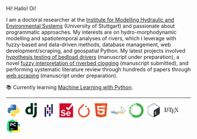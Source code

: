 Hi! Hallo! Oi!

I am a doctoral researcher at the [Institute for Modelling Hydraulic and Environmental Systems](https://www.iws.uni-stuttgart.de/en/) (University of Stuttgart) and passionate about programmatic approaches. My interests are on hydro-morphodynamic modelling and spatiotemporal analyses of rivers, which I leverage with fuzzy-based and data-driven methods, database management, web development/scraping, and geospatial Python. My latest projects involved [hypothesis testing of bedload drivers](https://github.com/sschwindt/ms-bedload-seasons) (manuscript under preparation), a novel [fuzzy interpretation of riverbed clogging](https://flusstools.readthedocs.io/en/latest/bedanalyst.html) (manuscript submitted), and performing systematic literature review through hundreds of papers through [web scraping](https://github.com/beatriznegreiros/web-scraping-wos) (manuscript under preparation).

:books: Currently learning [Machine Learning with Python](https://www.edx.org/course/machine-learning-with-python-from-linear-models-to).


---

<img src="https://github.com/devicons/devicon/blob/master/icons/python/python-original.svg" title="Python"  alt="Python" width="40" height="40"/>&nbsp;
<img src="https://github.com/devicons/devicon/blob/master/icons/django/django-plain.svg" title="Django" alt="Django" width="40" height="40"/>&nbsp;
<img src="https://github.com/devicons/devicon/blob/master/icons/pandas/pandas-original.svg" title="Pandas" alt="Pandas" width="40" height="40"/>&nbsp;
<img src="https://github.com/devicons/devicon/blob/master/icons/selenium/selenium-original.svg" title="Selenium" alt="Selenium" width="40" height="40"/>&nbsp;
<img src="https://github.com/devicons/devicon/blob/master/icons/pytorch/pytorch-original.svg" title="Pytorch" alt="Pytorch" width="40" height="40"/>&nbsp;
<img src="https://github.com/devicons/devicon/blob/master/icons/html5/html5-original.svg" title="HTML5" alt="HTML" width="40" height="40"/>&nbsp;
<img src="https://github.com/devicons/devicon/blob/master/icons/mysql/mysql-original-wordmark.svg" title="MySQL"  alt="MySQL" width="40" height="40"/>&nbsp;
<img src="https://github.com/devicons/devicon/blob/master/icons/anaconda/anaconda-original.svg" title="Anaconda" alt="Anaconda" width="40" height="40"/>&nbsp;
<img src="https://github.com/devicons/devicon/blob/master/icons/bash/bash-original.svg" title="Bash" alt="Bash" width="40" height="40"/>&nbsp;
<img src="https://github.com/devicons/devicon/blob/master/icons/latex/latex-original.svg" title="Latex" alt="Latex" width="40" height="40"/>&nbsp;
<img src="https://github.com/devicons/devicon/blob/master/icons/pycharm/pycharm-original.svg" title="Pycharm" alt="Pycharm" width="40" height="40"/>&nbsp;

